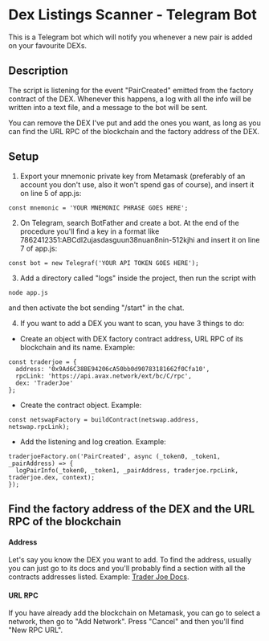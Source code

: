 # Dex Listings Scanner - Telegram Bot
This is a Telegram bot which will notify you whenever a new pair is added on your favourite DEXs. 

## Description
The script is listening for the event "PairCreated" emitted from the factory contract of the DEX. Whenever this happens, a log with all the info will be written into a text file, and a message to the bot will be sent.

You can remove the DEX I've put and add the ones you want, as long as you can find the URL RPC of the blockchain and the factory address of the DEX.

## Setup
1. Export your mnemonic private key from Metamask (preferably of an account you don't use, also it won't spend gas of course), and insert it on line 5 of app.js:
```
const mnemonic = 'YOUR MNEMONIC PHRASE GOES HERE';
```
2. On Telegram, search BotFather and create a bot. At the end of the procedure you'll find a key in a format like 7862412351:ABCdI2ujasdasguun38nuan8nin-512kjhi and insert it on line 7 of app.js:
```
const bot = new Telegraf('YOUR API TOKEN GOES HERE');
```
3. Add a directory called "logs" inside the project, then run the script with
```
node app.js
```
and then activate the bot sending "/start" in the chat.

4. If you want to add a DEX you want to scan, you have 3 things to do:
- Create an object with DEX factory contract address, URL RPC of its blockchain and its name. Example:
```
const traderjoe = {
  address: '0x9Ad6C38BE94206cA50bb0d90783181662f0Cfa10',
  rpcLink: 'https://api.avax.network/ext/bc/C/rpc',
  dex: 'TraderJoe'
};
```
- Create the contract object. Example:
```
const netswapFactory = buildContract(netswap.address, netswap.rpcLink);
```
- Add the listening and log creation. Example:
```
traderjoeFactory.on('PairCreated', async (_token0, _token1, _pairAddress) => {
  logPairInfo(_token0, _token1, _pairAddress, traderjoe.rpcLink, traderjoe.dex, context);
});
```

## Find the factory address of the DEX and the URL RPC of the blockchain
#### Address
Let's say you know the DEX you want to add. To find the address, usually you can just go to its docs and you'll probably find a section with all the contracts addresses listed. Example: [Trader Joe Docs](https://docs.traderjoexyz.com/main/the-project/contracts).
#### URL RPC
If you have already add the blockchain on Metamask, you can go to select a network, then go to "Add Network". Press "Cancel" and then you'll find "New RPC URL".